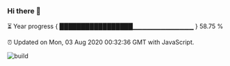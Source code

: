 ### Hi there 👋

⏳ Year progress { █████████████████▁▁▁▁▁▁▁▁▁▁▁▁▁ } 58.75 %

⏰ Updated on Mon, 03 Aug 2020 00:32:36 GMT with JavaScript.

![build](https://github.com/shenxianpeng/shenxianpeng/workflows/build/badge.svg)
